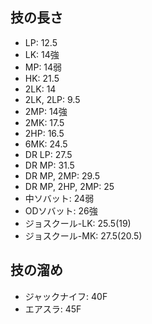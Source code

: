 ## 技の長さ

- LP: 12.5
- LK: 14強
- MP: 14弱
- HK: 21.5
- 2LK: 14
- 2LK, 2LP: 9.5
- 2MP: 14強
- 2MK: 17.5
- 2HP: 16.5
- 6MK: 24.5
- DR LP: 27.5
- DR MP: 31.5
- DR MP, 2MP: 29.5
- DR MP, 2HP, 2MP: 25
- 中ソバット: 24弱
- ODソバット: 26強
- ジョスクール-LK: 25.5(19)
- ジョスクール-MK: 27.5(20.5)

## 技の溜め

- ジャックナイフ: 40F
- エアスラ: 45F
